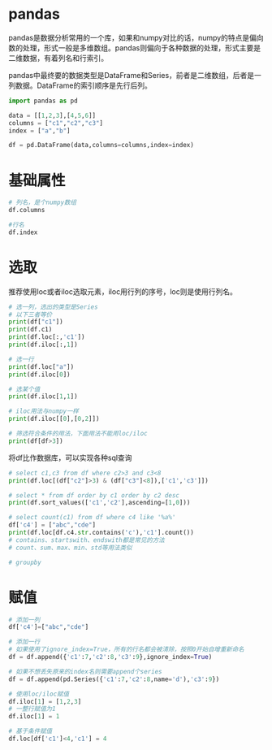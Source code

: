 # pandas
pandas是数据分析常用的一个库，如果和numpy对比的话，numpy的特点是偏向数的处理，形式一般是多维数组。pandas则偏向于各种数据的处理，形式主要是二维数据，有着列名和行索引。

pandas中最终要的数据类型是DataFrame和Series，前者是二维数组，后者是一列数据。DataFrame的索引顺序是先行后列。
```py
import pandas as pd

data = [[1,2,3],[4,5,6]]
columns = ["c1","c2","c3"]
index = ["a","b"]

df = pd.DataFrame(data,columns=columns,index=index)
```
# 基础属性
```py
# 列名，是个numpy数组
df.columns

#行名
df.index
```
# 选取
推荐使用loc或者iloc选取元素，iloc用行列的序号，loc则是使用行列名。
```py
# 选一列，选出的类型是Series
# 以下三者等价
print(df["c1"])
print(df.c1)
print(df.loc[:,'c1'])
print(df.iloc[:,1])

# 选一行
print(df.loc["a"])
print(df.iloc[0])

# 选某个值
print(df.iloc[1,1])

# iloc用法与numpy一样
print(df.iloc[[0],[0,2]])

# 筛选符合条件的用法，下面用法不能用loc/iloc
print(df[df>3])
```
将df比作数据库，可以实现各种sql查询
```py
# select c1,c3 from df where c2>3 and c3<8 
print(df.loc[(df["c2"]>3) & (df["c3"]<8]),['c1','c3']])

# select * from df order by c1 order by c2 desc
print(df.sort_values(['c1','c2'],ascending=[1,0]))

# select count(c1) from df where c4 like '%a%'
df['c4'] = ["abc","cde"]
print(df.loc[df.c4.str.contains('c'),'c1'].count())
# contains、startswith、endswith都是常见的方法
# count、sum、max、min、std等用法类似

# groupby
```
# 赋值
```py
# 添加一列
df['c4']=["abc","cde"]

# 添加一行
# 如果使用了ignore_index=True，所有的行名都会被清除，按照0开始自增重新命名
df = df.append({'c1':7,'c2':8,'c3':9},ignore_index=True)

# 如果不想丢失原来的index名则需要append个series
df = df.append(pd.Series({'c1':7,'c2':8,name='d'),'c3':9})

# 使用loc/iloc赋值
df.iloc[1] = [1,2,3]
# 一整行赋值为1
df.iloc[1] = 1

# 基于条件赋值
df.loc[df['c1']<4,'c1'] = 4
```